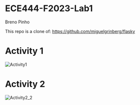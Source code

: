 # ECE444-F2023-Lab1
Breno Pinho

This repo is a clone of: https://github.com/miguelgrinberg/flasky

# Activity 1

![Activity1](https://github.com/BrenoPin/ECE444-F2023-Lab1/assets/53989062/144e8302-4dbf-42ad-b79f-946a91abb7ab)

# Activity 2

![Activity2_2](https://github.com/BrenoPin/ECE444-F2023-Lab1/assets/53989062/6c53875a-5ffb-4a3f-b587-cd85b0339b6f)
